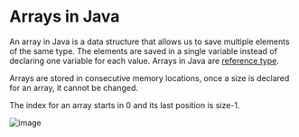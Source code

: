 # Arrays in Java
An array in Java is a data structure that allows us to save multiple elements of the same type. The elements are saved in a single variable instead of declaring one variable for each value. Arrays in Java are [reference type](https://www.javatpoint.com/reference-data-types-in-java).

Arrays are stored in consecutive memory locations, once a size is declared for an array, it cannot be changed.

The index for an array starts in 0 and its last position is size-1.

![image](https://github.com/Cesar1022/arrays-java/assets/71798723/e8333fda-bfa0-487a-9e81-8d1074619b1c)
